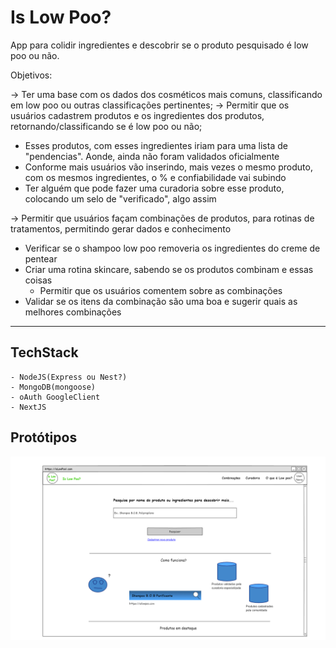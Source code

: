 # Is Low Poo?

App para colidir ingredientes e descobrir se o produto pesquisado é low poo ou não.

Objetivos:

→ Ter uma base com os dados dos cosméticos mais comuns, classificando em low poo ou outras classificações pertinentes;
→ Permitir que os usuários cadastrem produtos e os ingredientes dos produtos, retornando/classificando se é low poo ou não; 

- Esses produtos, com esses ingredientes iriam para uma lista de "pendencias". Aonde, ainda não foram validados oficialmente
- Conforme mais usuários vão inserindo, mais vezes o mesmo produto, com os mesmos ingredientes, o % e confiabilidade vai subindo
- Ter alguém que pode fazer uma curadoria sobre esse produto, colocando um selo de "verificado", algo assim

→ Permitir que usuários façam combinações de produtos, para rotinas de tratamentos, permitindo gerar dados e conhecimento

- Verificar se o shampoo low poo removeria os ingredientes do creme de pentear
- Criar uma rotina skincare, sabendo se os produtos combinam e essas coisas
    - Permitir que os usuários comentem sobre as combinações
- Validar se os itens da combinação são uma boa e sugerir quais as melhores combinações

--- 
## TechStack
    - NodeJS(Express ou Nest?)
    - MongoDB(mongoose)
    - oAuth GoogleClient
    - NextJS    

## Protótipos
![alt Página inicial](https://github.com/andersonr/IsLowPoo/blob/main/Prototipos/Inicial.png)
